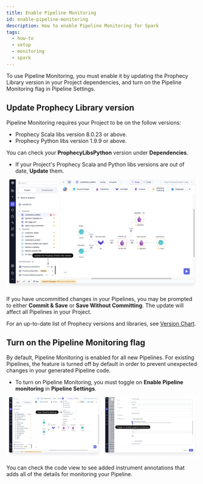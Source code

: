 ```yaml
---
title: Enable Pipeline Monitoring
id: enable-pipeline-monitoring
description: How to enable Pipeline Monitoring for Spark
tags:
  - how-to
  - setup
  - monitoring
  - spark
---
```


To use Pipeline Monitoring, you must enable it by updating the Prophecy Library version in your Project dependencies, and turn on the Pipeline Monitoring flag in Pipeline Settings.

## Update Prophecy Library version

Pipeline Monitoring requires your Project to be on the follow versions:

- Prophecy Scala libs version 8.0.23 or above.
- Prophecy Python libs version 1.9.9 or above.

You can check your **ProphecyLibsPython** version under **Dependencies**.

- If your Project's Prophecy Scala and Python libs versions are out of date, **Update** them.

![ProphecyLibsPython](img/prophecy-libs-python.png)

If you have uncommitted changes in your Pipelines, you may be prompted to either **Commit & Save** or **Save Without Committing**. The update will affect all Pipelines in your Project.

For an up-to-date list of Prophecy versions and libraries, see [Version Chart](/docs/release_notes/version_chart/version_chart.md).

## Turn on the Pipeline Monitoring flag

By default, Pipeline Monitoring is enabled for all new Pipelines. For existing Pipelines, the feature is turned off by default in order to prevent unexpected changes in your generated Pipeline code.

- To turn on Pipeline Monitoring, you must toggle on **Enable Pipeline monitoring** in **Pipeline Settings**.

![Turn on Pipeline Monitoring](img/turn-on-pipeline-monitoring.png)

You can check the code view to see added instrument annotations that adds all of the details for monitoring your Pipeline.
